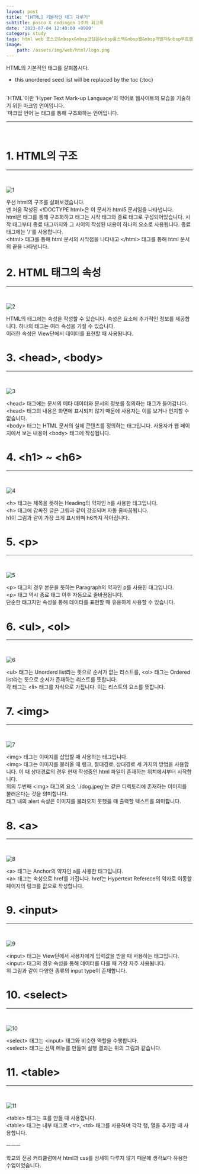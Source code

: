 ```yaml
---
layout: post
title: "[HTML] 기본적인 태그 다루기"
subtitle: posco X codingon 1주차 회고록
date: '2023-07-04 12:40:00 +0900'
category: study
tags: html web 포스코&nbspx&nbsp코딩온&nbsp풀스택&nbsp웹&nbsp개발자&nbsp부트캠프&nbsp8기
image:
    path: /assets/img/web/html/logo.png
---
```


HTML의 기본적인 태그를 살펴봅시다.<br>

<!--more-->

* this unordered seed list will be replaced by the toc
{:toc}
<br>
`HTML`이란 'Hyper Text Mark-up Language'의 약어로 웹사이트의 모습을 기술하기 위한 마크업 언어입니다.<br>`마크업 언어`는 태그를 통해 구조화하는 언어입니다.<br>


---
<br>

# 1. HTML의 구조
---
<br>

![1](/assets/img/web/html/2023-07-04-[HTML]_기본적인_태그_다루기/1.png)
<br>

우선 html의 구조를 살펴보겠습니다.<br>
맨 처음 작성된 \<!DOCTYPE html\>은 이 문서가 html5 문서임을 나타냅니다.<br>
html은 태그를 통해 구조화하고 태그는 시작 태그와 종료 태그로 구성되어있습니다. 시작 태그부터 종료 태그까지와 그 사이의 작성된 내용이 하나의 요소로 사용됩니다. 종료 태그에는 '/'를 사용합니다.<br>
\<html\> 태그를 통해 html 문서의 시작점을 나타내고 \</html\> 태그를 통해 html 문서의 끝을 나타냅니다.<br>


# 2. HTML 태그의 속성
---
<br>

![2](/assets/img/web/html/2023-07-04-[HTML]_기본적인_태그_다루기/2.png)
<br>

HTML의 태그에는 속성을 작성할 수 있습니다. 속성은 요소에 추가적인 정보를 제공합니다. 하나의 태그는 여러 속성을 가질 수 있습니다.<br>
이러한 속성은 View단에서 데이터를 표현할 때 사용됩니다.<br>


# 3. \<head\>, \<body\>
---
<br>

![3](/assets/img/web/html/2023-07-04-[HTML]_기본적인_태그_다루기/3.png)
<br>

\<head\> 태그에는 문서의 메타 데이터와 문서의 정보를 정의하는 태그가 들어갑니다.<br>
\<head\> 태그의 내용은 화면에 표시되지 않기 때문에 사용자는 이를 보거나 인지할 수 없습니다.<br>
\<body\> 태그는 HTML 문서의 실제 콘텐츠를 정의하는 태그입니다. 사용자가 웹 페이지에서 보는 내용이 \<body\> 태그에 작성됩니다.<br>


# 4. \<h1\> ~ \<h6\>
---
<br>

![4](/assets/img/web/html/2023-07-04-[HTML]_기본적인_태그_다루기/4.png)
<br>

\<h\> 태그는 제목을 뜻하는 Heading의 약자인 h를 사용한 태그입니다.<br>
\<h\> 태그에 감싸진 글은 그림과 같이 강조되며 자동 줄바꿈됩니다.<br>
h1이 그림과 같이 가장 크게 표시되며 h6까지 작아집니다.<br>

# 5. \<p\>
---
<br>

![5](/assets/img/web/html/2023-07-04-[HTML]_기본적인_태그_다루기/5.png)
<br>

\<p\> 태그의 경우 본문을 뜻하는 Paragraph의 약자인 p를 사용한 태그입니다.<br>
\<p\> 태그 역시 종료 태그 이후 자동으로 줄바꿈됩니다.<br>
단순한 태그지만 속성을 통해 데이터를 표현할 때 유용하게 사용할 수 있습니다.<br>


# 6. \<ul\>, \<ol\>
---
<br>

![6](/assets/img/web/html/2023-07-04-[HTML]_기본적인_태그_다루기/6.png)
<br>

\<ul\> 태그는 Unorderd list라는 뜻으로 순서가 없는 리스트를, \<ol\> 태그는 Ordered list라는 뜻으로 순서가 존재하는 리스트를 뜻합니다.<br>
각 태그는 \<li\> 태그를 자식으로 가집니다. 이는 리스트의 요소를 뜻합니다.<br>

# 7. \<img\>
---
<br>

![7](/assets/img/web/html/2023-07-04-[HTML]_기본적인_태그_다루기/7.png)
<br>

\<img\> 태그는 이미지를 삽입할 때 사용하는 태그입니다.<br>
\<img\> 태그는 이미지를 불러올 때 링크, 절대경로, 상대경로 세 가지의 방법을 사용합니다. 이 때 상대경로의 경우 현재 작성중인 html 파일이 존재하는 위치에서부터 시작합니다.<br>
위의 두번째 \<img\> 태그의 요소 './dog.jpeg'는 같은 디렉토리에 존재하는 이미지를 불러온다는 것을 의미합니다.<br>
태그 내의 alert 속성은 이미지를 불러오지 못했을 때 출력할 텍스트를 의미합니다.<br>

# 8. \<a\>
---
<br>

![8](/assets/img/web/html/2023-07-04-[HTML]_기본적인_태그_다루기/8.png)
<br>

\<a\> 태그는 Anchor의 약자인 a를 사용한 태그입니다.<br>
\<a\> 태그는 속성으로 href를 가집니다. href는 Hypertext Referece의 약자로 이동할 페이지의 링크를 값으로 작성합니다.<br>


# 9. \<input\>
---
<br>

![9](/assets/img/web/html/2023-07-04-[HTML]_기본적인_태그_다루기/9.png)
<br>

\<input\> 태그는 View단에서 사용자에게 입력값을 받을 때 사용하는 태그입니다.<br>
\<input\> 태그의 경우 속성을 통해 데이터를 다룰 때 가장 자주 사용됩니다.<br>
위 그림과 같이 다양한 종류의 input type이 존재합니다.<br>

# 10. \<select\>
---
<br>

![10](/assets/img/web/html/2023-07-04-[HTML]_기본적인_태그_다루기/10.png)
<br>

\<select\> 태그는 \<input\> 태그와 비슷한 역할을 수행합니다.<br>
\<select\> 태그는 선택 메뉴를 만들며 실행 결과는 위의 그림과 같습니다.<br>

# 11. \<table\>
---
<br>

![11](/assets/img/web/html/2023-07-04-[HTML]_기본적인_태그_다루기/11.png)
<br>

\<table\> 태그는 표를 만들 때 사용합니다.<br>
\<table\> 태그는 내부 태그로 \<tr\>, \<td\> 태그를 사용하며 각각 행, 열을 추가할 때 사용합니다.<br>

ㅡㅡㅡ

학교의 전공 커리큘럼에서 html과 css를 상세히 다루지 않기 때문에 생각보다 유용한 수업이었습니다.